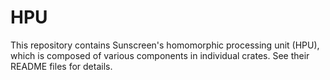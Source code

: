 # HPU
This repository contains Sunscreen's homomorphic processing unit (HPU), which is composed of various components in individual crates. See their README files for details.
